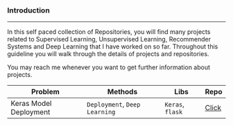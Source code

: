 ### Introduction
---

In this self paced collection of Repositories, you will find many projects related to Supervised Learning, Unsupervised Learning, Recommender Systems and Deep Learning that I have worked on so far. Throughout this guideline you will walk through the details of projects and repositories.

You may reach me whenever you want to get further information about projects. 

|__Problem__|__Methods__|__Libs__|__Repo__|
|-|-|-|-|
|Keras Model Deployment|`Deployment`, `Deep Learning` |`Keras`, `flask`|[Click](https://github.com/saianil58/Keras-Model-Deployment)|
